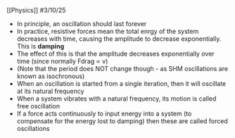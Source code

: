 [[Physics]]
#3/10/25 
- In principle, an oscillation should last forever
- In practice, resistive forces mean the total enrgy of the system decreases with time, causing the amplitude to decrease exponentially. This is **damping**
- The effect of this is that the amplitude decreases exponentially over time (since normally Fdrag ∝ v)
- (Note that the period does NOT change though - as SHM oscillations are known as isochronous)
- When an oscillation is started from a single iteration, then it will oscillate at its natural frequency
- When a system vibrates with a natural frequency, its motion is called free oscillation
- If a force acts continuously to input energy into a system (to compensate for the energy lost to damping) then these are called forced oscillations